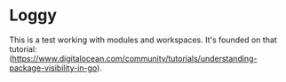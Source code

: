 # Loggy

This is a test working with modules and workspaces. It's founded on that tutorial: <br />
(https://www.digitalocean.com/community/tutorials/understanding-package-visibility-in-go).
